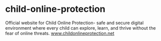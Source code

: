 # child-online-protection
Official website for Child Online Protection-  safe and secure digital environment where every child can explore, learn, and thrive without the fear of online threats.
www.childonlineprotection.net